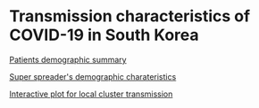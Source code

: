 # Transmission characteristics of COVID-19 in South Korea

[Patients demographic summary](http://htmlpreview.github.io/?https://github.com/yejinjkim/covid19-transmission-network/blob/master/plots/patient_demographics.html)

[Super spreader's demographic charateristics](http://htmlpreview.github.io/?https://github.com/yejinjkim/covid19-transmission-network/blob/master/plots/degree-age-province.html)

[Interactive plot for local cluster transmission](http://htmlpreview.github.io/?https://github.com/yejinjkim/covid19-transmission-network/blob/master/plots/community-transmission.html)
